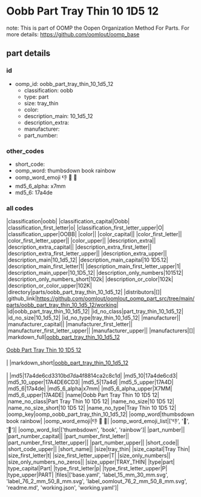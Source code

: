 # Oobb Part Tray Thin 10 1D5 12  

note: This is part of OOMP the Oopen Organization Method For Parts. For more details: https://github.com/oomlout/oomp_base

##  part details





### id
* oomp_id: oobb_part_tray_thin_10_1d5_12
  * classification: oobb
  * type: part
  * size: tray_thin
  * color: 
  * description_main: 10_1d5_12
  * description_extra: 
  * manufacturer: 
  * part_number: 

### other_codes
* short_code: 
* oomp_word: thumbsdown book rainbow
* oomp_word_emoji :thumbsdown: :book: :rainbow:
* md5_6_alpha: x7mm
* md5_6: 17a4de

### all codes 
|classification|oobb|
|classification_capital|Oobb|
|classification_first_letter|o|
|classification_first_letter_upper|O|
|classification_upper|OOBB|
|color||
|color_capital||
|color_first_letter||
|color_first_letter_upper||
|color_upper||
|description_extra||
|description_extra_capital||
|description_extra_first_letter||
|description_extra_first_letter_upper||
|description_extra_upper||
|description_main|10_1d5_12|
|description_main_capital|10 1D5.12|
|description_main_first_letter|1|
|description_main_first_letter_upper|1|
|description_main_upper|10_1D5_12|
|description_only_numbers|101512|
|description_only_numbers_short|102k|
|description_or_color|102k|
|description_or_color_upper|102K|
|directory|parts/oobb_part_tray_thin_10_1d5_12|
|distributors|[]|
|github_link|https://github.com/oomlout/oomlout_oomp_part_src/tree/main/parts/oobb_part_tray_thin_10_1d5_12/working|
|id|oobb_part_tray_thin_10_1d5_12|
|id_no_class|part_tray_thin_10_1d5_12|
|id_no_size|10_1d5_12|
|id_no_type|tray_thin_10_1d5_12|
|manufacturer||
|manufacturer_capital||
|manufacturer_first_letter||
|manufacturer_first_letter_upper||
|manufacturer_upper||
|manufacturers|[]|
|markdown_full|[oobb_part_tray_thin_10_1d5_12](https://github.com/oomlout/oomlout_oomp_part_src/tree/main/parts/oobb_part_tray_thin_10_1d5_12/working)<br>[](https://github.com/oomlout/oomlout_oomp_part_src/tree/main/parts/oobb_part_tray_thin_10_1d5_12/working)<br>[Oobb Part Tray Thin 10 1D5 12](https://github.com/oomlout/oomlout_oomp_part_src/tree/main/parts/oobb_part_tray_thin_10_1d5_12/working)<br><br>|
|markdown_short|[oobb_part_tray_thin_10_1d5_12](https://github.com/oomlout/oomlout_oomp_part_src/tree/main/parts/oobb_part_tray_thin_10_1d5_12/working)<br><br>|
|md5|17a4de6cd3310bd7da4f8814ca2c8c1d|
|md5_10|17a4de6cd3|
|md5_10_upper|17A4DE6CD3|
|md5_5|17a4d|
|md5_5_upper|17A4D|
|md5_6|17a4de|
|md5_6_alpha|x7mm|
|md5_6_alpha_upper|X7MM|
|md5_6_upper|17A4DE|
|name|Oobb Part Tray Thin 10 1D5 12|
|name_no_class|Part Tray Thin 10 1D5 12|
|name_no_size|10 1D5 12|
|name_no_size_short|10 1D5 12|
|name_no_type|Tray Thin 10 1D5 12|
|oomp_key|oomp_oobb_part_tray_thin_10_1d5_12|
|oomp_word|thumbsdown book rainbow|
|oomp_word_emoji|:thumbsdown: :book: :rainbow:|
|oomp_word_emoji_list|[':thumbsdown:', ':book:', ':rainbow:']|
|oomp_word_list|['thumbsdown', 'book', 'rainbow']|
|part_number||
|part_number_capital||
|part_number_first_letter||
|part_number_first_letter_upper||
|part_number_upper||
|short_code||
|short_code_upper||
|short_name||
|size|tray_thin|
|size_capital|Tray Thin|
|size_first_letter|t|
|size_first_letter_upper|T|
|size_only_numbers||
|size_only_numbers_no_zeros||
|size_upper|TRAY_THIN|
|type|part|
|type_capital|Part|
|type_first_letter|p|
|type_first_letter_upper|P|
|type_upper|PART|
|files|['base.yaml', 'label_15_mm_30_mm.svg', 'label_76_2_mm_50_8_mm.svg', 'label_oomlout_76_2_mm_50_8_mm.svg', 'readme.md', 'working.json', 'working.yaml']|
